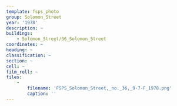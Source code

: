```yaml
---
template: fsps_photo
group: Solomon_Street
year: '1978'
description: ~
buildings:
    - Solomon_Street/36_Solomon_Street
coordinates: ~
heading: ~
classification: ~
section: ~
cell: ~
film_roll: ~
files:
    -
        filename: 'FSPS_Solomon_Street,_no._36,_9-7-F_1978.png'
        caption: ''
---
```

